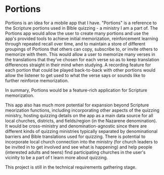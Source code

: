 # Portions

Portions is an idea for a mobile app that I have. "Portions" is a reference to the Scripture portions used in BIble quizzing - a ministry I am a part of.
The Portions app would allow the user to create many portions and use the app's provided tools to achieve initial memorization, reinforcement learning through repeated recall over time, and to maintain a store of different groupings of Portions that others can copy, subscribe to, or invite others to memorize with them. This would allow a user to memorize many verses in the translations that they've chosen for each verse so as to keep translation differences straight in their mind when studying. A recording feature for each portion that could be played back-to-back with other portions would allow the listener to get used to what the verse says or sounds like to further reinforce memorization.

In summary, Portions would be a feature-rich application for Scripture memorization. 

This app also has much more potential for expansion beyond Scripture meorization functions, including incorporating other aspects of the quizzing ministry, hosting quizzing details on the app as a main data source for all local churches, districts, and fields/region (in the Nazarene denomination). It would be cross-ministry and denomination-agnostic since there are different kinds of quizzing ministries typically separated by denominational barriers and Bible translations used for quizzing. There is potential to incorporate local church connection into the ministry (for church leaders to be invited in to get involved and see what is happening) and help people (interested adults and teens) find participating churches in the user's vicinity to be a part of t learn more about quizzing.

This project is still in the technical requirements gathering stage.
